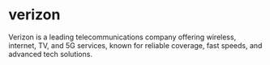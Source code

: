# verizon
Verizon is a leading telecommunications company offering wireless, internet, TV, and 5G services, known for reliable coverage, fast speeds, and advanced tech solutions.
